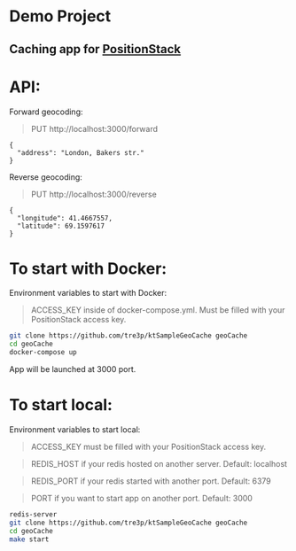 # Demo Project

## Caching app for [PositionStack](https://positionstack.com/)

# API:

Forward geocoding:

> PUT http://localhost:3000/forward

```
{
  "address": "London, Bakers str."
}
```

Reverse geocoding:

> PUT http://localhost:3000/reverse

```
{
  "longitude": 41.4667557,
  "latitude": 69.1597617
}
```

# To start with Docker:

Environment variables to start with Docker:
> ACCESS_KEY inside of docker-compose.yml. Must be filled with your PositionStack access key.

```sh
git clone https://github.com/tre3p/ktSampleGeoCache geoCache
cd geoCache
docker-compose up
```

App will be launched at 3000 port.

# To start local:

Environment variables to start local:
> ACCESS_KEY must be filled with your PositionStack access key.

> REDIS_HOST if your redis hosted on another server. Default: localhost

> REDIS_PORT if your redis started with another port. Default: 6379

> PORT if you want to start app on another port. Default: 3000

```sh
redis-server
git clone https://github.com/tre3p/ktSampleGeoCache geoCache
cd geoCache
make start
```
